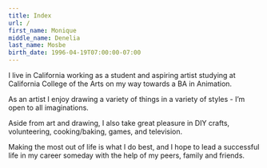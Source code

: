 ```yaml
---
title: Index
url: /
first_name: Monique
middle_name: Denelia
last_name: Mosbe
birth_date: 1996-04-19T07:00:00-07:00
---
```

I live in California working as a student and aspiring artist studying at California College of the Arts on my way towards a BA in Animation.

As an artist I enjoy drawing a variety of things in a variety of styles - I’m open to all imaginations.

Aside from art and drawing, I also take great pleasure in DIY crafts, volunteering, cooking/baking, games, and television.

Making the most out of life is what I do best, and I hope to lead a successful life in my career someday with the help of my peers, family and friends.
